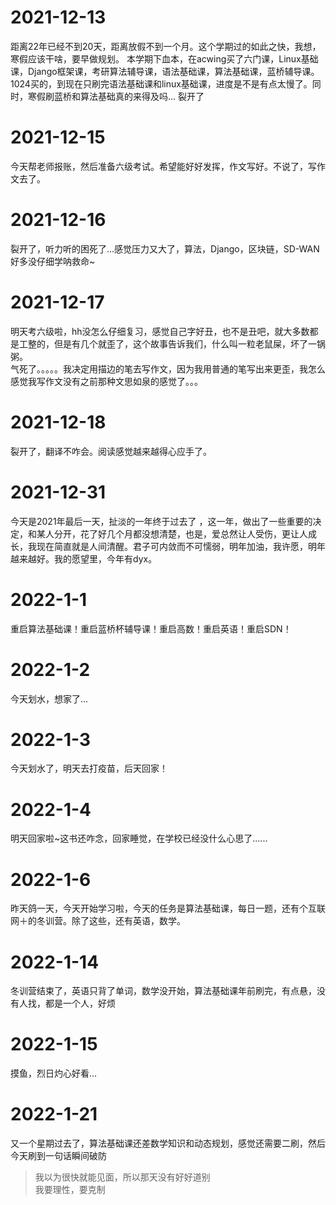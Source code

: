 # 2021-12-13
距离22年已经不到20天，距离放假不到一个月。这个学期过的如此之快，我想，寒假应该干啥，要早做规划。
本学期下血本，在acwing买了六门课，Linux基础课，Django框架课，考研算法辅导课，语法基础课，算法基础课，蓝桥辅导课。1024买的，到现在只刷完语法基础课和linux基础课，进度是不是有点太慢了。同时，寒假刷蓝桥和算法基础真的来得及吗...
裂开了
# 2021-12-15
今天帮老师报账，然后准备六级考试。希望能好好发挥，作文写好。不说了，写作文去了。
# 2021-12-16
裂开了，听力听的困死了...感觉压力又大了，算法，Django，区块链，SD-WAN好多没仔细学呐救命~
# 2021-12-17
明天考六级啦，hh没怎么仔细复习，感觉自己字好丑，也不是丑吧，就大多数都是工整的，但是有几个就歪了，这个故事告诉我们，什么叫一粒老鼠屎，坏了一锅粥。  
气死了。。。。。我决定用描边的笔去写作文，因为我用普通的笔写出来更歪，我怎么感觉我写作文没有之前那种文思如泉的感觉了。。。
# 2021-12-18
裂开了，翻译不咋会。阅读感觉越来越得心应手了。
# 2021-12-31
今天是2021年最后一天，扯淡的一年终于过去了 ，这一年，做出了一些重要的决定，和某人分开，花了好几个月都没想清楚，也是，爱总然让人受伤，更让人成长，我现在简直就是人间清醒。君子可内敛而不可懦弱，明年加油，我许愿，明年越来越好。我的愿望里，今年有dyx。
# 2022-1-1
重启算法基础课！重启蓝桥杯辅导课！重启高数！重启英语！重启SDN！
# 2022-1-2
今天划水，想家了...
# 2022-1-3
今天划水了，明天去打疫苗，后天回家！
# 2022-1-4
明天回家啦~这书还咋念，回家睡觉，在学校已经没什么心思了......
# 2022-1-6
昨天鸽一天，今天开始学习啦，今天的任务是算法基础课，每日一题，还有个互联网＋的冬训营。除了这些，还有英语，数学。
# 2022-1-14
冬训营结束了，英语只背了单词，数学没开始，算法基础课年前刷完，有点悬，没有人找，都是一个人，好烦
# 2022-1-15
摸鱼，烈日灼心好看...
# 2022-1-21
又一个星期过去了，算法基础课还差数学知识和动态规划，感觉还需要二刷，然后今天刷到一句话瞬间破防
> 我以为很快就能见面，所以那天没有好好道别  
我要理性，要克制
